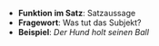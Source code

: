 - **Funktion im Satz**: Satzaussage
- **Fragewort**: Was tut das Subjekt?
- **Beispiel**: _Der Hund holt seinen Ball_
